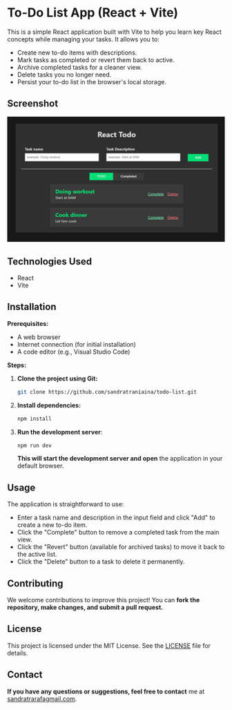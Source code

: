 # To-Do List App (React + Vite)

This is a simple React application built with Vite to help you learn key React concepts while managing your tasks.  It allows you to:

* Create new to-do items with descriptions.
* Mark tasks as completed or revert them back to active.
* Archive completed tasks for a cleaner view.
* Delete tasks you no longer need.
* Persist your to-do list in the browser's local storage.

## Screenshot

![1723485441566](image/README/1723485441566.png)

## Technologies Used

* React
* Vite

## Installation

**Prerequisites:**

* A web browser
* Internet connection (for initial installation)
* A code editor (e.g., Visual Studio Code)

**Steps:**

1. **Clone the project using Git:**

   ```bash
   git clone https://github.com/sandratraniaina/todo-list.git
   ```

2. **Install dependencies:**

   ```bash
   npm install
   ```

3. **Run the development server**:

   ```bash
   npm run dev
   ```

   **This will start the development server and open** the application in your default browser.

## Usage

The application is straightforward to use:

* Enter a task name and description in the input field and click "Add" to create a new to-do item.
* Click the "Complete" button to remove a completed task from the main view.
* Click the "Revert" button (available for archived tasks) to move it back to the active list.
* Click the "Delete" button to a task to delete it permanently.

## Contributing

We welcome contributions to improve this project! You can **fork the repository, make changes, and submit a pull request.**

## License

This project is licensed under the MIT License. See the [LICENSE](./LICENSE) file for details.

## Contact

**If you have any questions or suggestions, feel free to contact** me at [sandratrarafagmail.com](sandratrarafagmail.com).
